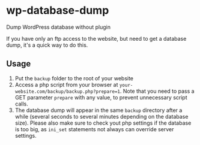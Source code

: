 # wp-database-dump
Dump WordPress database without plugin

If you have only an ftp access to the website, but need to get a database dump, it's a quick way to do this.

## Usage
1. Put the `backup` folder to the root of your website
2. Access a php script from your browser at `your-website.com/backup/backup.php?prepare=1`. Note that you need to pass a GET parameter `prepare` with any value, to prevent unnecessary script calls.
3. The database dump will appear in the same `backup` directory after a while (several seconds to several minutes depending on the database size). Please also make sure to check yout php settings if the database is too big, as `ini_set` statements not always can override server settings.